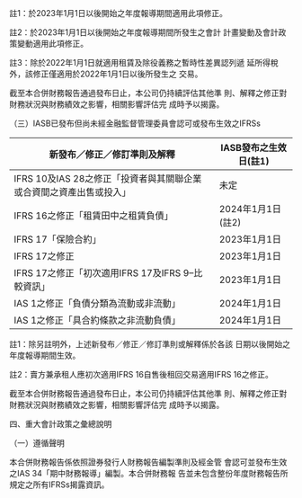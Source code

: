 
註1：於2023年1月1日以後開始之年度報導期間適用此項修正。

註2：於2023年1月1日以後開始之年度報導期間所發生之會計
      計畫變動及會計政策變動適用此項修正。

註3：除於2022年1月1日就適用租賃及除役義務之暫時性差異認列遞
      延所得稅外，該修正僅適用於2022年1月1日以後所發生之
      交易。

截至本合併財務報告通過發布日止，本公司仍持續評估其他準
則、解釋之修正對財務狀況與財務績效之影響，相關影響評估完
成時予以揭露。

（三）IASB已發布但尚未經金融監督管理委員會認可或發布生效之IFRSs

| 新發布／修正／修訂準則及解釋 | IASB發布之生效日(註1) |
|--------------------------------|------------------------|
| IFRS 10及IAS 28之修正「投資者與其關聯企業或合資間之資產出售或投入」 | 未定                   |
| IFRS 16之修正「租賃田中之租賃負債」 | 2024年1月1日(註2)      |
| IFRS 17「保險合約」                | 2023年1月1日           |
| IFRS 17之修正                     | 2023年1月1日           |
| IFRS 17之修正「初次適用IFRS 17及IFRS 9–比較資訊」 | 2023年1月1日           |
| IAS 1之修正「負債分類為流動或非流動」 | 2024年1月1日           |
| IAS 1之修正「具合約條款之非流動負債」 | 2024年1月1日           |

註1：除另註明外，上述新發布／修正／修訂準則或解釋係於各該
      日期以後開始之年度報導期間生效。

註2：賣方兼承租人應初次適用IFRS 16自售後租回交易適用IFRS 16之修正。

截至本合併財務報告通過發布日止，本公司仍持續評估其他準
則、解釋之修正對財務狀況與財務績效之影響，相關影響評估完
成時予以揭露。

四、重大會計政策之彙總說明

（一）遵循聲明

本合併財務報告係依照證券發行人財務報告編製準則及經金管
會認可並發布生效之IAS 34「期中財務報導」編製。本合併財務報
告並未包含整份年度財務報告所規定之所有IFRSs揭露資訊。
